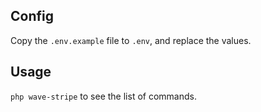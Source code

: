 ## Config
Copy the `.env.example` file to `.env`, and replace the values.

## Usage
`php wave-stripe` to see the list of commands.

